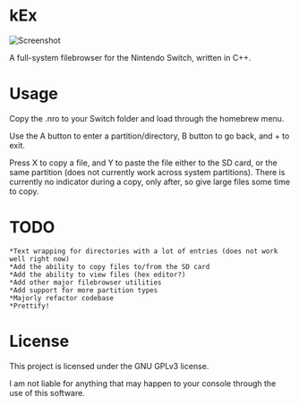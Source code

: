 # kEx
![Screenshot](https://raw.githubusercontent.com/klockee/kEx/master/screenshot-v0.01_small.png)


A full-system filebrowser for the Nintendo Switch, written in C++.

# Usage
Copy the .nro to your Switch folder and load through the homebrew menu. 

Use the A button to enter a partition/directory, B button to go back, and + to exit.

Press X to copy a file, and Y to paste the file either to the SD card, or the same partition (does not currently work across system partitions). There is currently no indicator during a copy, only after, so give large files some time to copy.


# TODO
    *Text wrapping for directories with a lot of entries (does not work well right now)
    *Add the ability to copy files to/from the SD card
    *Add the ability to view files (hex editor?)
    *Add other major filebrowser utilities
    *Add support for more partition types
    *Majorly refactor codebase
    *Prettify!
    
# License
This project is licensed under the GNU GPLv3 license.


I am not liable for anything that may happen to your console through the use of this software.
